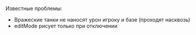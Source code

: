 Известные проблемы:
- Вражеские танки не наносят урон игроку и базе (проходят насквозь)
- editMode рисует только при отключении

